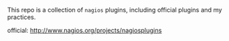 This repo is a collection of `nagios` plugins, including official plugins and my practices.

official: http://www.nagios.org/projects/nagiosplugins
